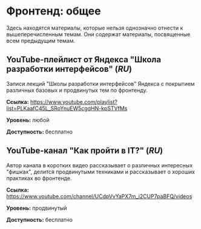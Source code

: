 # Фронтенд: общее

Здесь находятся материалы, которые нельзя однозначно отнести к вышеперечисленным темам. Они содержат материалы, посвященные всем предыдущим темам.

## YouTube-плейлист от Яндекса "Школа разработки интерфейсов" (*RU*)

Записи лекций "Школы разработки интерфейсов" Яндекса с покрытием различных базовых и продвинутых тем по фронтенду.

**Ссылка:** https://www.youtube.com/playlist?list=PLKaafC45L_SRoYnuEW5cgqHN-kpSTVfMs

**Уровень:** любой

**Доступность:** бесплатно

## YouTube-канал "Как пройти в IT?" (*RU*)

Автор канала в коротких видео рассказывает о различных интересных "фишках", делится продвинутыми техниками и рассказывает о хороших практиках во фронтенде.

**Ссылка:** https://www.youtube.com/channel/UCdpVvYaPX7m_i2CUP7paBFQ/videos

**Уровень:** продвинутый

**Доступность:** бесплатно